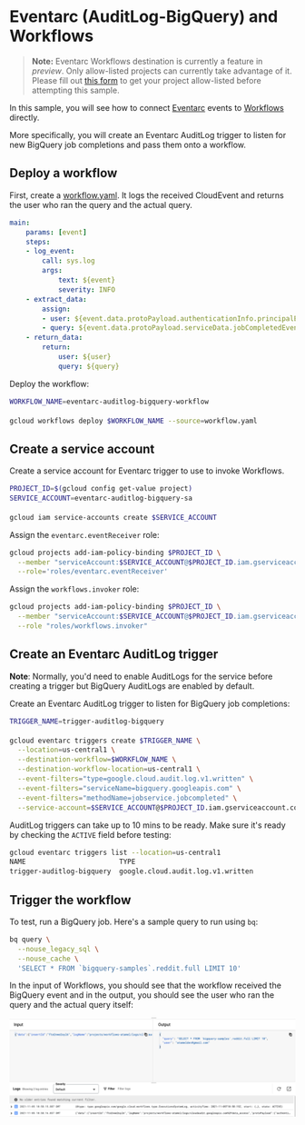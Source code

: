 # Eventarc (AuditLog-BigQuery) and Workflows

> **Note:** Eventarc Workflows destination is currently a feature in *preview*.
> Only allow-listed projects can currently take advantage of it. Please fill out
> [this form](https://docs.google.com/forms/d/e/1FAIpQLSdgwrSV8Y4xZv_tvI6X2JEGX1-ty9yizv3_EAOVHWVKXvDLEA/viewform?resourcekey=0-1ftfaZAk_IS2J61P6r1mSw)
> to get your project allow-listed before attempting this sample.

In this sample, you will see how to connect
[Eventarc](https://cloud.google.com/eventarc/docs) events to
[Workflows](https://cloud.google.com/workflows/docs) directly.

More specifically, you will create an Eventarc AuditLog trigger to listen
for new BigQuery job completions and pass them onto a workflow.

## Deploy a workflow

First, create a [workflow.yaml](workflow.yaml). It logs the received
CloudEvent and returns the user who ran the query and the actual query.

```yaml
main:
    params: [event]
    steps:
    - log_event:
        call: sys.log
        args:
            text: ${event}
            severity: INFO
    - extract_data:
        assign:
        - user: ${event.data.protoPayload.authenticationInfo.principalEmail}
        - query: ${event.data.protoPayload.serviceData.jobCompletedEvent.job.jobConfiguration.query.query}
    - return_data:
        return:
            user: ${user}
            query: ${query}
```

Deploy the workflow:

```sh
WORKFLOW_NAME=eventarc-auditlog-bigquery-workflow

gcloud workflows deploy $WORKFLOW_NAME --source=workflow.yaml
```

## Create a service account

Create a service account for Eventarc trigger to use to invoke Workflows.

```sh
PROJECT_ID=$(gcloud config get-value project)
SERVICE_ACCOUNT=eventarc-auditlog-bigquery-sa

gcloud iam service-accounts create $SERVICE_ACCOUNT
```

Assign the `eventarc.eventReceiver` role:

```sh
gcloud projects add-iam-policy-binding $PROJECT_ID \
  --member "serviceAccount:$SERVICE_ACCOUNT@$PROJECT_ID.iam.gserviceaccount.com" \
  --role='roles/eventarc.eventReceiver'
```

Assign the `workflows.invoker` role:

```sh
gcloud projects add-iam-policy-binding $PROJECT_ID \
  --member "serviceAccount:$SERVICE_ACCOUNT@$PROJECT_ID.iam.gserviceaccount.com" \
  --role "roles/workflows.invoker"
```

## Create an Eventarc AuditLog trigger

**Note**: Normally, you'd need to enable AuditLogs for the service before
creating a trigger but BigQuery AuditLogs are enabled by default.

Create an Eventarc AuditLog trigger to listen for BigQuery job completions:

```sh
TRIGGER_NAME=trigger-auditlog-bigquery

gcloud eventarc triggers create $TRIGGER_NAME \
  --location=us-central1 \
  --destination-workflow=$WORKFLOW_NAME \
  --destination-workflow-location=us-central1 \
  --event-filters="type=google.cloud.audit.log.v1.written" \
  --event-filters="serviceName=bigquery.googleapis.com" \
  --event-filters="methodName=jobservice.jobcompleted" \
  --service-account=$SERVICE_ACCOUNT@$PROJECT_ID.iam.gserviceaccount.com
```

AuditLog triggers can take up to 10 mins to be ready. Make sure it's ready by
checking the `ACTIVE` field before testing:

```sh
gcloud eventarc triggers list --location=us-central1
NAME                       TYPE                                           DESTINATION                                     ACTIVE
trigger-auditlog-bigquery  google.cloud.audit.log.v1.written              Workflows: eventarc-auditlog-bigquery-workflow  Yes
```

## Trigger the workflow

To test, run a BigQuery job. Here's a sample query to run using `bq`:

```sh
bq query \
  --nouse_legacy_sql \
  --nouse_cache \
  'SELECT * FROM `bigquery-samples`.reddit.full LIMIT 10'
```

In the input of Workflows, you should see that the workflow received the BigQuery
event and in the output, you should see the user who ran the query and the
actual query itself:

![Workflows input and output](workflows-input-output.png)
